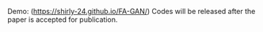 Demo: (https://shirly-24.github.io/FA-GAN/)
Codes will be released after the paper is accepted for publication.
